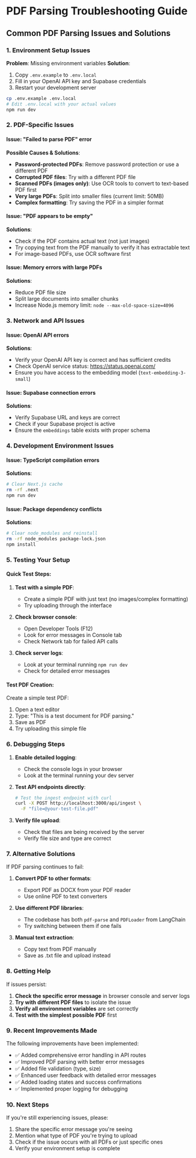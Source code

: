 # PDF Parsing Troubleshooting Guide

## Common PDF Parsing Issues and Solutions

### 1. **Environment Setup Issues**

**Problem**: Missing environment variables
**Solution**: 
1. Copy `.env.example` to `.env.local`
2. Fill in your OpenAI API key and Supabase credentials
3. Restart your development server

```bash
cp .env.example .env.local
# Edit .env.local with your actual values
npm run dev
```

### 2. **PDF-Specific Issues**

#### **Issue**: "Failed to parse PDF" error
**Possible Causes & Solutions**:

- **Password-protected PDFs**: Remove password protection or use a different PDF
- **Corrupted PDF files**: Try with a different PDF file
- **Scanned PDFs (images only)**: Use OCR tools to convert to text-based PDF first
- **Very large PDFs**: Split into smaller files (current limit: 50MB)
- **Complex formatting**: Try saving the PDF in a simpler format

#### **Issue**: "PDF appears to be empty"
**Solutions**:
- Check if the PDF contains actual text (not just images)
- Try copying text from the PDF manually to verify it has extractable text
- For image-based PDFs, use OCR software first

#### **Issue**: Memory errors with large PDFs
**Solutions**:
- Reduce PDF file size
- Split large documents into smaller chunks
- Increase Node.js memory limit: `node --max-old-space-size=4096`

### 3. **Network and API Issues**

#### **Issue**: OpenAI API errors
**Solutions**:
- Verify your OpenAI API key is correct and has sufficient credits
- Check OpenAI service status: https://status.openai.com/
- Ensure you have access to the embedding model (`text-embedding-3-small`)

#### **Issue**: Supabase connection errors
**Solutions**:
- Verify Supabase URL and keys are correct
- Check if your Supabase project is active
- Ensure the `embeddings` table exists with proper schema

### 4. **Development Environment Issues**

#### **Issue**: TypeScript compilation errors
**Solutions**:
```bash
# Clear Next.js cache
rm -rf .next
npm run dev
```

#### **Issue**: Package dependency conflicts
**Solutions**:
```bash
# Clear node_modules and reinstall
rm -rf node_modules package-lock.json
npm install
```

### 5. **Testing Your Setup**

#### **Quick Test Steps**:

1. **Test with a simple PDF**:
   - Create a simple PDF with just text (no images/complex formatting)
   - Try uploading through the interface

2. **Check browser console**:
   - Open Developer Tools (F12)
   - Look for error messages in Console tab
   - Check Network tab for failed API calls

3. **Check server logs**:
   - Look at your terminal running `npm run dev`
   - Check for detailed error messages

#### **Test PDF Creation**:
Create a simple test PDF:
1. Open a text editor
2. Type: "This is a test document for PDF parsing."
3. Save as PDF
4. Try uploading this simple file

### 6. **Debugging Steps**

1. **Enable detailed logging**:
   - Check the console logs in your browser
   - Look at the terminal running your dev server

2. **Test API endpoints directly**:
   ```bash
   # Test the ingest endpoint with curl
   curl -X POST http://localhost:3000/api/ingest \
     -F "file=@your-test-file.pdf"
   ```

3. **Verify file upload**:
   - Check that files are being received by the server
   - Verify file size and type are correct

### 7. **Alternative Solutions**

If PDF parsing continues to fail:

1. **Convert PDF to other formats**:
   - Export PDF as DOCX from your PDF reader
   - Use online PDF to text converters

2. **Use different PDF libraries**:
   - The codebase has both `pdf-parse` and `PDFLoader` from LangChain
   - Try switching between them if one fails

3. **Manual text extraction**:
   - Copy text from PDF manually
   - Save as .txt file and upload instead

### 8. **Getting Help**

If issues persist:

1. **Check the specific error message** in browser console and server logs
2. **Try with different PDF files** to isolate the issue
3. **Verify all environment variables** are set correctly
4. **Test with the simplest possible PDF** first

### 9. **Recent Improvements Made**

The following improvements have been implemented:

- ✅ Added comprehensive error handling in API routes
- ✅ Improved PDF parsing with better error messages
- ✅ Added file validation (type, size)
- ✅ Enhanced user feedback with detailed error messages
- ✅ Added loading states and success confirmations
- ✅ Implemented proper logging for debugging

### 10. **Next Steps**

If you're still experiencing issues, please:

1. Share the specific error message you're seeing
2. Mention what type of PDF you're trying to upload
3. Check if the issue occurs with all PDFs or just specific ones
4. Verify your environment setup is complete
